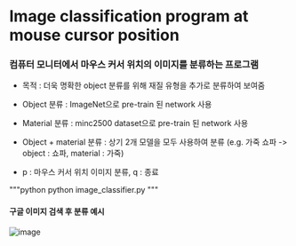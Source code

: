 # Image classification program at mouse cursor position

### 컴퓨터 모니터에서 마우스 커서 위치의 이미지를 분류하는 프로그램

- 목적 : 더욱 명확한 object 분류를 위해 재질 유형을 추가로 분류하여 보여줌

- Object 분류 : ImageNet으로 pre-train 된 network 사용 
- Material 분류 : minc2500 dataset으로 pre-train 된 network 사용
- Object + material 분류 : 상기 2개 모델을 모두 사용하여 분류 (e.g. 가죽 쇼파 -> object : 쇼파, material : 가죽)

- p : 마우스 커서 위치 이미지 분류, q : 종료

"""python
python image_classifier.py
"""


#### 구글 이미지 검색 후 분류 예시 
![image](https://user-images.githubusercontent.com/96943196/149810765-d2cee0e9-2827-4f87-8e25-32c8f01a072d.png)
